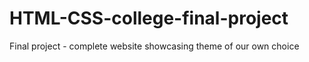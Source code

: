 HTML-CSS-college-final-project
==============================

Final project - complete website showcasing theme of our own choice
